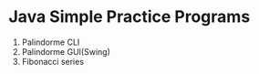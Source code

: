 Java Simple Practice Programs 
=============================
  1. Palindorme CLI
  2. Palindorme GUI(Swing)
  3. Fibonacci series
